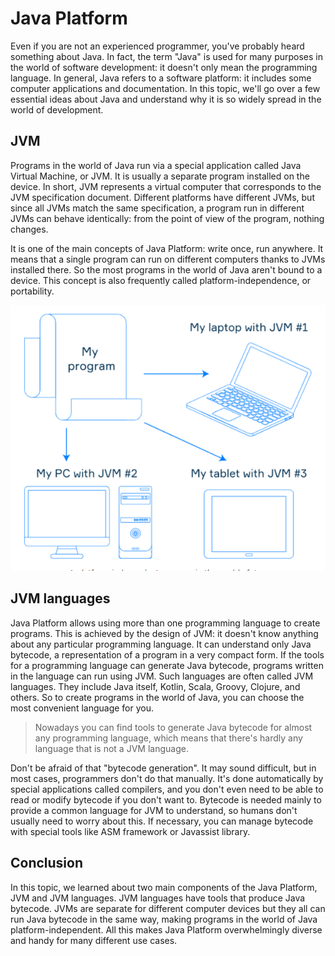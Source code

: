 # Java Platform

Even if you are not an experienced programmer, you've probably heard something about Java. In fact, the term "Java" is used for many purposes in the world of software development: it doesn't only mean the programming language. In general, Java refers to a software platform: it includes some computer applications and documentation. In this topic, we'll go over a few essential ideas about Java and understand why it is so widely spread in the world of development.

## JVM

Programs in the world of Java run via a special application called Java Virtual Machine, or JVM. It is usually a separate program installed on the device. In short, JVM represents a virtual computer that corresponds to the JVM specification document. Different platforms have different JVMs, but since all JVMs match the same specification, a program run in different JVMs can behave identically: from the point of view of the program, nothing changes.

It is one of the main concepts of Java Platform: write once, run anywhere. It means that a single program can run on different computers thanks to JVMs installed there. So the most programs in the world of Java aren't bound to a device. This concept is also frequently called platform-independence, or portability.

![img](../img/java1.PNG)

## JVM languages 

Java Platform allows using more than one programming language to create programs. This is achieved by the design of JVM: it doesn't know anything about any particular programming language. It can understand only Java bytecode, a representation of a program in a very compact form. If the tools for a programming language can generate Java bytecode, programs written in the language can run using JVM. Such languages are often called JVM languages. They include Java itself, Kotlin, Scala, Groovy, Clojure, and others. So to create programs in the world of Java, you can choose the most convenient language for you.

> Nowadays you can find tools to generate Java bytecode for almost any programming language, which means that there's hardly any language that is not a JVM language.

Don't be afraid of that "bytecode generation". It may sound difficult, but in most cases, programmers don't do that manually. It's done automatically by special applications called compilers, and you don't even need to be able to read or modify bytecode if you don't want to. Bytecode is needed mainly to provide a common language for JVM to understand, so humans don't usually need to worry about this. If necessary, you can manage bytecode with special tools like ASM framework or Javassist library.

## Conclusion

In this topic, we learned about two main components of the Java Platform, JVM and JVM languages. JVM languages have tools that produce Java bytecode. JVMs are separate for different computer devices but they all can run Java bytecode in the same way, making programs in the world of Java platform-independent. All this makes Java Platform overwhelmingly diverse and handy for many different use cases.